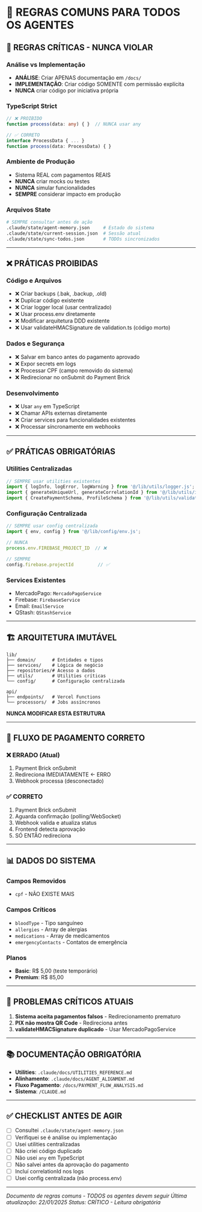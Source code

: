 # 🤖 REGRAS COMUNS PARA TODOS OS AGENTES

## 🔴 REGRAS CRÍTICAS - NUNCA VIOLAR

### **Análise vs Implementação**
- **ANÁLISE**: Criar APENAS documentação em `/docs/`
- **IMPLEMENTAÇÃO**: Criar código SOMENTE com permissão explícita
- **NUNCA** criar código por iniciativa própria

### **TypeScript Strict**
```typescript
// ❌ PROIBIDO
function process(data: any) { }  // NUNCA usar any

// ✅ CORRETO
interface ProcessData { ... }
function process(data: ProcessData) { }
```

### **Ambiente de Produção**
- Sistema REAL com pagamentos REAIS
- **NUNCA** criar mocks ou testes
- **NUNCA** simular funcionalidades
- **SEMPRE** considerar impacto em produção

### **Arquivos State**
```bash
# SEMPRE consultar antes de ação
.claude/state/agent-memory.json     # Estado do sistema
.claude/state/current-session.json  # Sessão atual
.claude/state/sync-todos.json       # TODOs sincronizados
```

---

## ❌ PRÁTICAS PROIBIDAS

### **Código e Arquivos**
- ❌ Criar backups (.bak, .backup, .old)
- ❌ Duplicar código existente
- ❌ Criar logger local (usar centralizado)
- ❌ Usar process.env diretamente
- ❌ Modificar arquitetura DDD existente
- ❌ Usar validateHMACSignature de validation.ts (código morto)

### **Dados e Segurança**
- ❌ Salvar em banco antes do pagamento aprovado
- ❌ Expor secrets em logs
- ❌ Processar CPF (campo removido do sistema)
- ❌ Redirecionar no onSubmit do Payment Brick

### **Desenvolvimento**
- ❌ Usar `any` em TypeScript
- ❌ Chamar APIs externas diretamente
- ❌ Criar services para funcionalidades existentes
- ❌ Processar síncronamente em webhooks

---

## ✅ PRÁTICAS OBRIGATÓRIAS

### **Utilities Centralizadas**
```typescript
// SEMPRE usar utilities existentes
import { logInfo, logError, logWarning } from '@/lib/utils/logger.js';
import { generateUniqueUrl, generateCorrelationId } from '@/lib/utils/ids.js';
import { CreatePaymentSchema, ProfileSchema } from '@/lib/utils/validation.js';
```

### **Configuração Centralizada**
```typescript
// SEMPRE usar config centralizada
import { env, config } from '@/lib/config/env.js';

// NUNCA
process.env.FIREBASE_PROJECT_ID  // ❌

// SEMPRE
config.firebase.projectId         // ✅
```

### **Services Existentes**
- MercadoPago: `MercadoPagoService`
- Firebase: `FirebaseService`  
- Email: `EmailService`
- QStash: `QStashService`

---

## 🏗️ ARQUITETURA IMUTÁVEL

```
lib/
├── domain/      # Entidades e tipos
├── services/    # Lógica de negócio
├── repositories/# Acesso a dados
├── utils/       # Utilities críticas
└── config/      # Configuração centralizada

api/
├── endpoints/   # Vercel Functions
└── processors/  # Jobs assíncronos
```

**NUNCA MODIFICAR ESTA ESTRUTURA**

---

## 🔄 FLUXO DE PAGAMENTO CORRETO

### **❌ ERRADO (Atual)**
1. Payment Brick onSubmit
2. Redireciona IMEDIATAMENTE ← ERRO
3. Webhook processa (desconectado)

### **✅ CORRETO**
1. Payment Brick onSubmit
2. Aguarda confirmação (polling/WebSocket)
3. Webhook valida e atualiza status
4. Frontend detecta aprovação
5. SÓ ENTÃO redireciona

---

## 📊 DADOS DO SISTEMA

### **Campos Removidos**
- `cpf` - NÃO EXISTE MAIS

### **Campos Críticos**
- `bloodType` - Tipo sanguíneo
- `allergies` - Array de alergias
- `medications` - Array de medicamentos
- `emergencyContacts` - Contatos de emergência

### **Planos**
- **Basic**: R$ 5,00 (teste temporário)
- **Premium**: R$ 85,00

---

## 🚨 PROBLEMAS CRÍTICOS ATUAIS

1. **Sistema aceita pagamentos falsos** - Redirecionamento prematuro
2. **PIX não mostra QR Code** - Redireciona antes
3. **validateHMACSignature duplicado** - Usar MercadoPagoService

---

## 📚 DOCUMENTAÇÃO OBRIGATÓRIA

- **Utilities**: `.claude/docs/UTILITIES_REFERENCE.md`
- **Alinhamento**: `.claude/docs/AGENT_ALIGNMENT.md`
- **Fluxo Pagamento**: `/docs/PAYMENT_FLOW_ANALYSIS.md`
- **Sistema**: `/CLAUDE.md`

---

## ✅ CHECKLIST ANTES DE AGIR

- [ ] Consultei `.claude/state/agent-memory.json`
- [ ] Verifiquei se é análise ou implementação
- [ ] Usei utilities centralizadas
- [ ] Não criei código duplicado
- [ ] Não usei `any` em TypeScript
- [ ] Não salvei antes da aprovação do pagamento
- [ ] Incluí correlationId nos logs
- [ ] Usei config centralizada (não process.env)

---

*Documento de regras comuns - TODOS os agentes devem seguir*
*Última atualização: 22/01/2025*
*Status: CRÍTICO - Leitura obrigatória*
